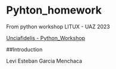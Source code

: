 # Pyhton_homework
From python workshop LITUX - UAZ 2023 

[Unciafidelis - Python_Workshop](https://github.com/unciafidelis/Python_workshop_2023)



##Introduction 







Levi Esteban Garcia Menchaca 